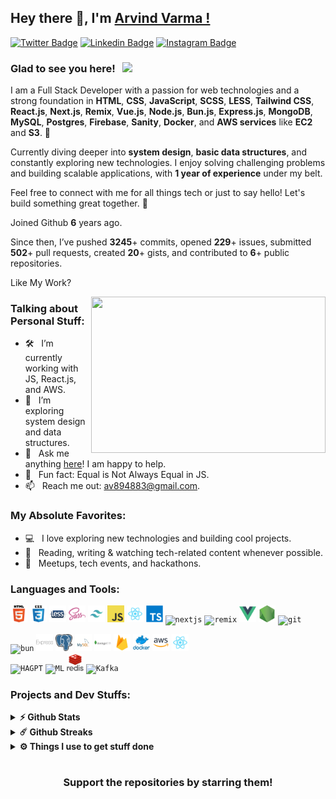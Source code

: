 ## Hey there 👋, I'm [Arvind Varma !](https://github.com/Arvind78/)

[![Twitter Badge](https://img.shields.io/badge/-Twitter-00acee?style=flat-square&logo=Twitter&logoColor=white)](https://twitter.com/)  [![Linkedin Badge](https://img.shields.io/badge/-LinkedIn-0e76a8?style=flat-square&logo=Linkedin&logoColor=white)](https://www.linkedin.com/in/arvind-varma-884a7423a/) [![Instagram Badge](https://img.shields.io/badge/-Instagram-e4405f?style=flat-square&logo=Instagram&logoColor=white)](https://instagram.com/)

### Glad to see you here! &nbsp; ![](https://visitor-badge.glitch.me/badge?page_id=Arvind78.Arvind78&style=flat-square&color=0088cc)

I am a Full Stack Developer with a passion for web technologies and a strong foundation in **HTML**, **CSS**, **JavaScript**, **SCSS**, **LESS**, **Tailwind CSS**, **React.js**, **Next.js**, **Remix**, **Vue.js**, **Node.js**, **Bun.js**, **Express.js**, **MongoDB**, **MySQL**, **Postgres**, **Firebase**, **Sanity**, **Docker**, and **AWS services** like **EC2** and **S3**. 🚀

Currently diving deeper into **system design**, **basic data structures**, and constantly exploring new technologies. I enjoy solving challenging problems and building scalable applications, with **1 year of experience** under my belt.

Feel free to connect with me for all things tech or just to say hello! Let's build something great together. 🌟

Joined Github **6** years ago.

Since then, I’ve pushed **3245**+ commits, opened **229**+ issues, submitted **502**+ pull requests, created **20**+ gists, and contributed to **6**+ public repositories.

Like My Work?


<img align="right" height="250" width="375" alt="" src="https://raw.githubusercontent.com///master/gifs/coder.gif" />

### Talking about Personal Stuff:

- 🛠 &nbsp; I’m currently working with JS, React.js, and AWS.
- 🚀 &nbsp; I’m exploring system design and data structures.
- 💬 &nbsp; Ask me anything [here](https://github.com/Arvind78/Arvind78/issues/2)! I am happy to help.
- 👾 &nbsp; Fun fact: Equal is Not Always Equal in JS.
- 📫 &nbsp; Reach me out: av894883@gmail.com.

### My Absolute Favorites:

- 💻 &nbsp; I love exploring new technologies and building cool projects.
- 📰 &nbsp; Reading, writing & watching tech-related content whenever possible.
- 🍕 &nbsp; Meetups, tech events, and hackathons.

### Languages and Tools:

<code><img height="27" src="https://raw.githubusercontent.com/github/explore/80688e429a7d4ef2fca1e82350fe8e3517d3494d/topics/html/html.png" alt="html"></code>
<code><img height="27" src="https://raw.githubusercontent.com/github/explore/80688e429a7d4ef2fca1e82350fe8e3517d3494d/topics/css/css.png" alt="css"></code>
<code><img height="27" src="https://raw.githubusercontent.com/github/explore/80688e429a7d4ef2fca1e82350fe8e3517d3494d/topics/less/less.png" alt="less"></code>
<code><img height="27" src="https://raw.githubusercontent.com/github/explore/80688e429a7d4ef2fca1e82350fe8e3517d3494d/topics/sass/sass.png" alt="scss"></code>
<code><img height="27" src="https://raw.githubusercontent.com/github/explore/80688e429a7d4ef2fca1e82350fe8e3517d3494d/topics/tailwind/tailwind.png" alt="tailwindcss"></code>
<code><img height="27" src="https://raw.githubusercontent.com/github/explore/80688e429a7d4ef2fca1e82350fe8e3517d3494d/topics/javascript/javascript.png" alt="javascript"></code>
<code><img height="27" src="https://raw.githubusercontent.com/github/explore/80688e429a7d4ef2fca1e82350fe8e3517d3494d/topics/react/react.png" alt="react"></code>
<code><img height="27" src="https://raw.githubusercontent.com/devicons/devicon/master/icons/typescript/typescript-original.svg" alt="typescript"></code>
<code><img height="27" src="https://iconape.com/wp-content/files/gm/82643/svg/next-js.svg" alt="nextjs"></code>
<code><img height="27" src="https://cdn.worldvectorlogo.com/logos/remix.svg" alt="remix"></code>
<code><img height="27" src="https://raw.githubusercontent.com/github/explore/01ea2a586e5da744792d0ccfce2f68b861f29301/topics/vue/vue.png" alt="vuejs"></code>
<code><img height="27" src="https://raw.githubusercontent.com/github/explore/80688e429a7d4ef2fca1e82350fe8e3517d3494d/topics/nodejs/nodejs.png" alt="nodejs"></code>
<code><img height="27" src="https://www.vectorlogo.zone/logos/git-scm/git-scm-icon.svg" alt="git"></code>

<code><img height="27" src="https://img.icons8.com/?size=100&id=yWJYgFcO1O8q&format=png&color=000000" alt="bun"></code>
<code><img height="27" src="https://raw.githubusercontent.com/github/explore/80688e429a7d4ef2fca1e82350fe8e3517d3494d/topics/express/express.png" alt="expressjs"></code>
<code><img height="27" src="https://raw.githubusercontent.com/github/explore/80688e429a7d4ef2fca1e82350fe8e3517d3494d/topics/postgresql/postgresql.png" alt="postgres"></code>
<code><img height="27" src="https://raw.githubusercontent.com/github/explore/379d49236d826364be968345e0a085d044108cff/topics/mysql/mysql.png" alt="mysql"></code>
<code><img height="27" src="https://raw.githubusercontent.com/github/explore/80688e429a7d4ef2fca1e82350fe8e3517d3494d/topics/mongodb/mongodb.png" alt="mongodb"></code>
<code><img height="27" src="https://raw.githubusercontent.com/github/explore/80688e429a7d4ef2fca1e82350fe8e3517d3494d/topics/firebase/firebase.png" alt="firebase"></code>
<code><img height="27" src="https://raw.githubusercontent.com/github/explore/80688e429a7d4ef2fca1e82350fe8e3517d3494d/topics/docker/docker.png" alt="docker"></code>
<code><img height="27" src="https://raw.githubusercontent.com/github/explore/80688e429a7d4ef2fca1e82350fe8e3517d3494d/topics/aws/aws.png" alt="aws"></code>
<code><img height="27" src="https://raw.githubusercontent.com/github/explore/80688e429a7d4ef2fca1e82350fe8e3517d3494d/topics/react/react.png" alt="react-native"></code>
<code> <img height="27" src="https://img.icons8.com/?size=100&id=FBO05Dys9QCg&format=png&color=000000" alt="HAGPT"></code>
<code><img height="27" src="https://img.icons8.com/?size=100&id=CE7FtcjlPLrE&format=png&color=000000" alt="ML"></code>
<code><img height="27" src="https://raw.githubusercontent.com/devicons/devicon/master/icons/redis/redis-original-wordmark.svg" alt="Radis"></code>
<code><img height="27" src="https://www.vectorlogo.zone/logos/apache_kafka/apache_kafka-icon.svg" alt="Kafka"></code>


### Projects and Dev Stuffs:

<details>
  <summary><b>⚡ Github Stats</b></summary>
  <br />
  <img height="180em" src="https://github-readme-stats.vercel.app/api?username=Arvind78&show_icons=true&hide_border=true&&count_private=true&include_all_commits=true" />
  <img height="180em" src="https://github-readme-stats.vercel.app/api/top-langs/?username=Arvind78&exclude_repo=KNN-Image-Classification&show_icons=true&hide_border=true&layout=compact&langs_count=8"/>
</details>

<details>
  <summary><b>☄️ Github Streaks</b></summary>

  <br />
  <img height="180em" src="https://github-readme-streak-stats.herokuapp.com/?user=Arvind78&hide_border=true" />
</details>

<details>
  <br />
  <summary><b>⚙️ Things I use to get stuff done</b></summary>
  	<ul>
  	    <li><b>OS:</b> Windows 11</li>
	    <li><b>Laptop: </b> Lenovo</li>
  	    <li><b>Browser: </b> Chrome & Edge</li>
	    <li><b>Terminal: </b> ZSH: Oh My Zsh (PowerLevel10k)</li>
	    <li><b>Code Editor:</b> VSCode - The best editor out there</li>
 	    <li><b>Other Tools:</b> Postman, Notion, Bitwarden, and Raindrop</li>
	    <li><b>To Stay Updated:</b> Twitter, Product Hunt, and Hacker News</li>
	</ul>
</details>

#

<div align="center">

### Support the repositories by starring them!

</div>
